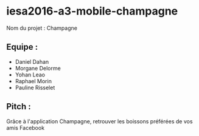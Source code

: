 # iesa2016-a3-mobile-champagne
Nom du projet : Champagne

## Equipe :
* Daniel Dahan
* Morgane Delorme
* Yohan Leao
* Raphael Morin
* Pauline Risselet

## Pitch :
Grâce à l'application Champagne, retrouver les boissons préférées de vos amis Facebook
